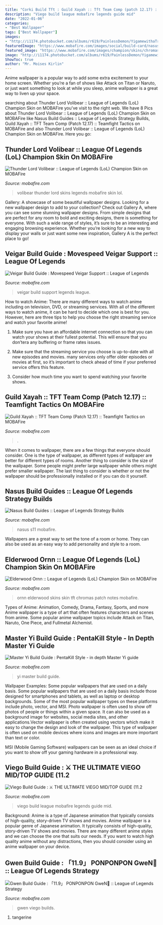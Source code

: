 ```yaml
---
title: "Corki Build Tft : Guild Xayah :: Tft Team Comp (patch 12.17) :: Teamfight Tactics On Mobafire"
description: "Viego build league mobafire legends guide mid"
date: "2022-01-06"
categories:
- "Best Wallpaper"
tags: ["Best Wallpaper"]
images:
- "http://i1174.photobucket.com/albums/r619/PainlessDemon/YigamewithaTriplekill.jpg"
featuredImage: "https://www.mobafire.com/images/social/build-card/nasus.jpg"
featured_image: "https://www.mobafire.com/images/champion/skins/chromas/ornn-elderwood.jpg"
image: "http://i1174.photobucket.com/albums/r619/PainlessDemon/YigamewithaTriplekill.jpg"
ShowToc: true
author: "Mr. Moises Kirlin"
---
```



Anime wallpaper is a popular way to add some extra excitement to your home screen. Whether you’re a fan of shows like Attack on Titan or Naruto, or just want something to look at while you sleep, anime wallpaper is a great way to liven up your space.

	

		
searching about Thunder Lord Volibear :: League of Legends (LoL) Champion Skin on MOBAFire you've visit to the right web. We have 8 Pics about Thunder Lord Volibear :: League of Legends (LoL) Champion Skin on MOBAFire like Nasus Build Guides :: League of Legends Strategy Builds, Guild Xayah :: TFT Team Comp (Patch 12.17) :: Teamfight Tactics on MOBAFire and also Thunder Lord Volibear :: League of Legends (LoL) Champion Skin on MOBAFire. Here you go:
		
    
## Thunder Lord Volibear :: League Of Legends (LoL) Champion Skin On MOBAFire

<img loading=lazy src="https://www.mobafire.com/images/champion/skins/landscape/volibear-thunder-lord.jpg" onerror="this.onerror=null;this.src='https://tse1.mm.bing.net/th?id=OIP.wbElrwbAXBcuZn3BPqzjZAHaEX&amp;pid=15.1';" alt="Thunder Lord Volibear :: League of Legends (LoL) Champion Skin on MOBAFire">

_Source: mobafire.com_

>volibear thunder lord skins legends mobafire skin lol. 

	

Gallery: A showcase of some beautiful wallpaper designs.
Looking for a new wallpaper design to add to your collection? Check out Gallery A, where you can see some stunning wallpaper designs. From simple designs that are perfect for any room to bold and exciting designs, there is something for everyone. With such a wide range of styles, it’s sure to be an interesting and engaging browsing experience. Whether you’re looking for a new way to display your walls or just want some new inspiration, Gallery A is the perfect place to go!





	
	
    
## Veigar Build Guide : Movespeed Veigar Support :: League Of Legends

<img loading=lazy src="https://www.mobafire.com/images/social/build-card/veigar.jpg" onerror="this.onerror=null;this.src='https://tse3.mm.bing.net/th?id=OIP.PDsAuNB5F2oyujvZ_ZunSwHaDt&amp;pid=15.1';" alt="Veigar Build Guide : Movespeed Veigar Support :: League of Legends">

_Source: mobafire.com_

>veigar build support legends league. 

	

How to watch Anime: There are many different ways to watch anime including on television, DVD, or streaming services.
With all of the different ways to watch anime, it can be hard to decide which one is best for you. However, here are three tips to help you choose the right streaming service and watch your favorite anime!
1. Make sure you have an affordable internet connection so that you can watch your shows at their fullest potential. This will ensure that you don’tera any buffering or frame rates issues.

2. Make sure that the streaming service you choose is up-to-date with all new episodes and movies. many services only offer older episodes or movies at first, so it’s important to check ahead of time if your preferred service offers this feature.

3. Consider how much time you want to spend watching your favorite shows.

    
## Guild Xayah :: TFT Team Comp (Patch 12.17) :: Teamfight Tactics On MOBAFire

<img loading=lazy src="https://www.mobafire.com/images/tft/set7/augment/icon/cybernetic-implants-i.png" onerror="this.onerror=null;this.src='https://tse1.mm.bing.net/th?id=OIP.AnZ3FoF3YwZVF003O71TaQEAEA&amp;pid=15.1';" alt="Guild Xayah :: TFT Team Comp (Patch 12.17) :: Teamfight Tactics on MOBAFire">

_Source: mobafire.com_

>. 

	

When it comes to wallpaper, there are a few things that everyone should consider. One is the type of wallpaper, as different types of wallpaper are better for different types of rooms. Another thing to consider is the size of the wallpaper. Some people might prefer large wallpaper while others might prefer smaller wallpaper. The last thing to consider is whether or not the wallpaper should be professionally installed or if you can do it yourself.

    
## Nasus Build Guides :: League Of Legends Strategy Builds

<img loading=lazy src="https://www.mobafire.com/images/social/build-card/nasus.jpg" onerror="this.onerror=null;this.src='https://tse4.mm.bing.net/th?id=OIP.dbId_eRTe15FKow-L6tdMAHaDt&amp;pid=15.1';" alt="Nasus Build Guides :: League of Legends Strategy Builds">

_Source: mobafire.com_

>nasus s11 mobafire. 

	

Wallpapers are a great way to set the tone of a room or home. They can also be used as an easy way to add personality and style to a room.

    
## Elderwood Ornn :: League Of Legends (LoL) Champion Skin On MOBAFire

<img loading=lazy src="https://www.mobafire.com/images/champion/skins/chromas/ornn-elderwood.jpg" onerror="this.onerror=null;this.src='https://tse2.mm.bing.net/th?id=OIP.6bE6hufkzmVt0uiswsOVTwHaCk&amp;pid=15.1';" alt="Elderwood Ornn :: League of Legends (LoL) Champion Skin on MOBAFire">

_Source: mobafire.com_

>ornn elderwood skins skin tft chromas patch notes mobafire. 

	

Types of Anime: Animation, Comedy, Drama, Fantasy, Sports, and more
Anime wallpaper is a type of art that often features characters and scenes from anime. Some popular anime wallpaper topics include Attack on Titan, Naruto, One Piece, and Fullmetal Alchemist.

    
## Master Yi Build Guide : PentaKill Style - In Depth Master Yi Guide

<img loading=lazy src="http://i1174.photobucket.com/albums/r619/PainlessDemon/YigamewithaTriplekill.jpg" onerror="this.onerror=null;this.src='https://tse1.mm.bing.net/th?id=OIP.GzFVCEgeifxRmt-VyNn74gHaEo&amp;pid=15.1';" alt="Master Yi Build Guide : PentaKill Style - in depth Master Yi guide">

_Source: mobafire.com_

>yi master build guide. 

	

Wallpaper Examples: Some popular wallpapers that are used on a daily basis.
Some popular wallpapers that are used on a daily basis include those designed for smartphones and tablets, as well as laptop or desktop backgrounds. Some of the most popular wallpaper types on these platforms include photo, vector, and MSI. 
Photo wallpaper is often used to show off photos of people or things within a given space. It can also be used as a background image for websites, social media sites, and other applications.Vector wallpaper is often created using vectors which make it easy to change the design and look of the wallpaper. This type of wallpaper is often used on mobile devices where icons and images are more important than text or color. 

MSI (Mobile Gaming Software) wallpapers can be seen as an ideal choice if you want to show off your gaming hardware in a professional way.

    
## Viego Build Guide : ⚔️ THE ULTIMATE VIEGO MID/TOP GUIDE (11.2

<img loading=lazy src="https://www.mobafire.com/images/social/build-card/viego.jpg" onerror="this.onerror=null;this.src='https://tse1.mm.bing.net/th?id=OIP.Kclcqia0lsZphvbOqcrIDQHaDt&amp;pid=15.1';" alt="Viego Build Guide : ⚔️ THE ULTIMATE VIEGO MID/TOP GUIDE (11.2">

_Source: mobafire.com_

>viego build league mobafire legends guide mid. 

	

Background: Anime is a type of Japanese animation that typically consists of high-quality, story-driven TV shows and movies.
Anime wallpaper is a popular genre of Japanese animation. It typically consists of high-quality, story-driven TV shows and movies. There are many different anime styles and we can choose the one that suits our needs. If you want to watch high quality anime without any distractions, then you should consider using an anime wallpaper on your device.

    
## Gwen Build Guide : 「11.9」 PONPONPON GweN🐇 :: League Of Legends Strategy

<img loading=lazy src="https://www.mobafire.com/images/social/build-card/gwen.jpg" onerror="this.onerror=null;this.src='https://tse4.mm.bing.net/th?id=OIP.NyJBknzxba22zbv1xp1LgAHaDt&amp;pid=15.1';" alt="Gwen Build Guide : 「11.9」 PONPONPON GweN🐇 :: League of Legends Strategy">

_Source: mobafire.com_

>gwen viego builds. 

	

1. tangerine 

